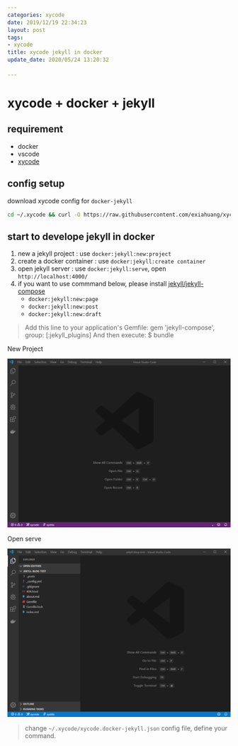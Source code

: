 ```yaml
---
categories: xycode
date: 2019/12/19 22:34:23
layout: post
tags:
- xycode
title: xycode jekyll in docker
update_date: 2020/05/24 13:20:32

---
```


# xycode + docker + jekyll

## requirement

-   docker
-   vscode
-   [xycode](https://marketplace.visualstudio.com/items?itemName=ExiaHuang.xycode)

## config setup

download xycode config for `docker-jekyll`

```sh
cd ~/.xycode && curl -O https://raw.githubusercontent.com/exiahuang/xycode-config/master/linux/xycode.docker-jekyll.json

```

## start to develope jekyll in docker

1. new a jekyll project : use `docker:jekyll:new:project`
2. create a docker container : use `docker:jekyll:create container`
3. open jekyll server : use `docker:jekyll:serve`, open `http://localhost:4000/`
4. if you want to use commmand below, please install [jekyll/jekyll-compose](https://github.com/jekyll/jekyll-compose)
    - `docker:jekyll:new:page`
    - `docker:jekyll:new:post`
    - `docker:jekyll:new:draft`

> Add this line to your application's Gemfile: gem 'jekyll-compose', group: [:jekyll_plugins]
> And then execute: \$ bundle

New Project

![xycode-docker-jekyll-new-project](https://raw.githubusercontent.com/exiahuang/xycode-doc/gh-pages/images/xycode-docker-jekyll-new-project.gif)

Open serve

![xycode-docker-jekyll-serve](https://raw.githubusercontent.com/exiahuang/xycode-doc/gh-pages/images/xycode-docker-jekyll-serve.gif)

> change `~/.xycode/xycode.docker-jekyll.json` config file, define your command.